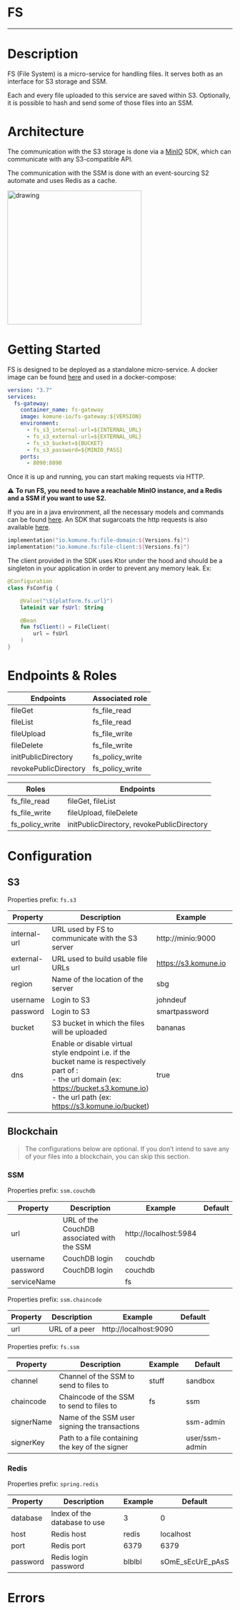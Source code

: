 # FS

---

# Description

FS (File System) is a micro-service for handling files. It serves both as an interface for S3 storage and SSM.

Each and every file uploaded to this service are saved within S3. Optionally, it is possible to hash and send some of those files into an SSM.

# Architecture

The communication with the S3 storage is done via a [MinIO](https://docs.min.io/docs/java-client-quickstart-guide.html) SDK, which can communicate with any S3-compatible API.

The communication with the SSM is done with an event-sourcing S2 automate and uses Redis as a cache.

<img src="https://docs.smartb.city/s3/docs/fs/diagrams/architecture.png" alt="drawing" width="300"/>

# Getting Started

FS is designed to be deployed as a standalone micro-service.
A docker image can be found [here](https://hub.docker.com/repository/docker/komune-io/fs-gateway) and used in a docker-compose:

```yaml
version: "3.7"
services:
  fs-gateway:
    container_name: fs-gateway
    image: komune-io/fs-gateway:${VERSION}
    environment:
      - fs_s3_internal-url=${INTERNAL_URL}
      - fs_s3_external-url=${EXTERNAL_URL}
      - fs_s3_bucket=${BUCKET}
      - fs_s3_password=${MINIO_PASS}
    ports:
      - 8090:8090
```

Once it is up and running, you can start making requests via HTTP.

⚠️ **To run FS, you need to have a reachable MinIO instance, and a Redis and a SSM if you want to use S2.**

If you are in a java environment, all the necessary models and commands can be found [here](https://mvnrepository.com/artifact/io.komune.fs/file-domain).
An SDK that sugarcoats the http requests is also available [here](https://mvnrepository.com/artifact/io.komune.fs/file-client).

```kotlin
implementation("io.komune.fs:file-domain:${Versions.fs}")
implementation("io.komune.fs:file-client:${Versions.fs}")
```

The client provided in the SDK uses Ktor under the hood and should be a singleton in your application in order to prevent any memory leak. Ex:

```kotlin
@Configuration
class FsConfig {

    @Value("\${platform.fs.url}")
    lateinit var fsUrl: String

    @Bean
    fun fsClient() = FileClient(
        url = fsUrl
    )
}
```

# Endpoints & Roles

| Endpoints | Associated role |
| --- | --- |
| fileGet | fs_file_read |
| fileList | fs_file_read |
| fileUpload | fs_file_write |
| fileDelete | fs_file_write |
| initPublicDirectory | fs_policy_write |
| revokePublicDirectory | fs_policy_write |

| Roles | Endpoints |
| --- | --- |
| fs_file_read | fileGet, fileList |
| fs_file_write | fileUpload, fileDelete |
| fs_policy_write | initPublicDirectory, revokePublicDirectory |

# Configuration

## S3

Properties prefix: `fs.s3`

| Property | Description                                                                                                                                                                                            | Example              | Default |
| --- |--------------------------------------------------------------------------------------------------------------------------------------------------------------------------------------------------------|----------------------| --- |
| internal-url | URL used by FS to communicate with the S3 server                                                                                                                                                       | http://minio:9000    | http://localhost:9000 |
| external-url | URL used to build usable file URLs                                                                                                                                                                     | https://s3.komune.io | http://localhost:9000 |
| region | Name of the location of the server                                                                                                                                                                     | sbg                  | us-west-1 |
| username | Login to S3                                                                                                                                                                                            | johndeuf             | minio |
| password | Login to S3                                                                                                                                                                                            | smartpassword        | minio123 |
| bucket | S3 bucket in which the files will be uploaded                                                                                                                                                          | bananas              | fs-sample |
| dns | Enable or disable virtual style endpoint i.e. if the bucket name is respectively part of : <br/> - the url domain (ex: https://bucket.s3.komune.io) - the url path (ex: https://s3.komune.io/bucket)            | true                 | false |

## Blockchain

> The configurations below are optional. If you don’t intend to save any of your files into a blockchain, you can skip this section.
>

### SSM

Properties prefix: `ssm.couchdb`

| Property | Description | Example | Default |
| --- | --- | --- | --- |
| url | URL of the CouchDB associated with the SSM | http://localhost:5984 |  |
| username | CouchDB login | couchdb |  |
| password | CouchDB login | couchdb |  |
| serviceName |  | fs |  |

Properties prefix: `ssm.chaincode`

| Property | Description | Example | Default |
| --- | --- | --- | --- |
| url | URL of a peer | http://localhost:9090 |  |

Properties prefix: `fs.ssm`

| Property | Description | Example | Default |
| --- | --- | --- | --- |
| channel | Channel of the SSM to send to files to | stuff | sandbox |
| chaincode | Chaincode of the SSM to send to files to | fs | ssm |
| signerName | Name of the SSM user signing the transactions |  | ssm-admin |
| signerKey | Path to a file containing the key of the signer |  | user/ssm-admin |

### Redis

Properties prefix: `spring.redis`

| Property | Description | Example | Default |
| --- | --- | --- | --- |
| database | Index of the database to use | 3 | 0 |
| host | Redis host | redis | localhost |
| port | Redis port | 6379 | 6379 |
| password | Redis login password | blblbl | sOmE_sEcUrE_pAsS |

# Errors